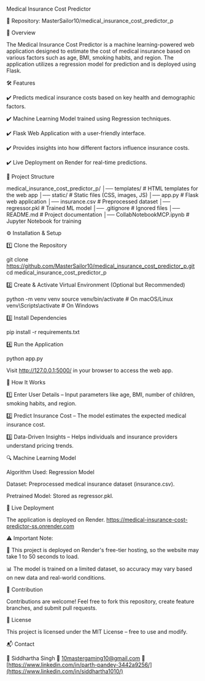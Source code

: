 Medical Insurance Cost Predictor

🔗 Repository: MasterSailor10/medical_insurance_cost_predictor_p

🚀 Overview

The Medical Insurance Cost Predictor is a machine learning-powered web application designed to estimate the cost of medical insurance based on various factors such as age, BMI, smoking habits, and region. The application utilizes a regression model for prediction and is deployed using Flask.

🛠️ Features

✔️ Predicts medical insurance costs based on key health and demographic factors.

✔️ Machine Learning Model trained using Regression techniques.

✔️ Flask Web Application with a user-friendly interface.

✔️ Provides insights into how different factors influence insurance costs.

✔️ Live Deployment on Render for real-time predictions.

📂 Project Structure

medical_insurance_cost_predictor_p/ │── templates/ # HTML templates for the web app
│── static/ # Static files (CSS, images, JS)
│── app.py # Flask web application
│── insurance.csv # Preprocessed dataset
│── regressor.pkl # Trained ML model
│── .gitignore # Ignored files
│── README.md # Project documentation
│── CollabNotebookMCP.ipynb # Jupyter Notebook for training

⚙️ Installation & Setup

1️⃣ Clone the Repository

git clone https://github.com/MasterSailor10/medical_insurance_cost_predictor_p.git cd medical_insurance_cost_predictor_p

2️⃣ Create & Activate Virtual Environment (Optional but Recommended)

python -m venv venv source venv/bin/activate # On macOS/Linux venv\Scripts\activate # On Windows

3️⃣ Install Dependencies

pip install -r requirements.txt

4️⃣ Run the Application

python app.py

Visit http://127.0.0.1:5000/ in your browser to access the web app.

🎯 How It Works

1️⃣ Enter User Details – Input parameters like age, BMI, number of children, smoking habits, and region.

2️⃣ Predict Insurance Cost – The model estimates the expected medical insurance cost.

3️⃣ Data-Driven Insights – Helps individuals and insurance providers understand pricing trends.

🔍 Machine Learning Model

Algorithm Used: Regression Model

Dataset: Preprocessed medical insurance dataset (insurance.csv).

Pretrained Model: Stored as regressor.pkl.

🔗 Live Deployment

The application is deployed on Render. https://medical-insurance-cost-predictor-ss.onrender.com

⚠️ Important Note:

🚀 This project is deployed on Render's free-tier hosting, so the website may take 1 to 50 seconds to load.

📊 The model is trained on a limited dataset, so accuracy may vary based on new data and real-world conditions.

🤝 Contribution

Contributions are welcome! Feel free to fork this repository, create feature branches, and submit pull requests.

📜 License

This project is licensed under the MIT License – free to use and modify.

📬 Contact

👤 Siddhartha Singh
📧 10mastergaming10@gmail.com
🔗 [https://www.linkedin.com/in/parth-pandey-3442a9256/](https://www.linkedin.com/in/siddhartha1010/)
